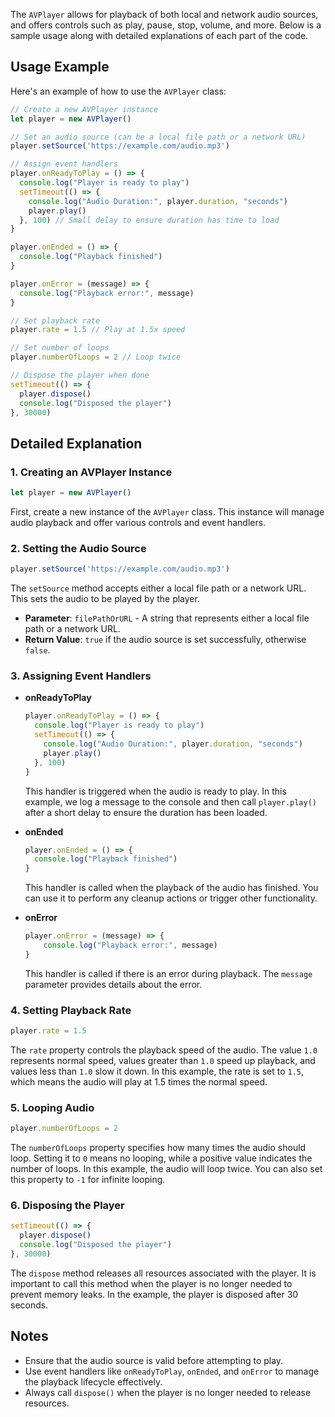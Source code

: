 The `AVPlayer` allows for playback of both local and network audio sources, and offers controls such as play, pause, stop, volume, and more. Below is a sample usage along with detailed explanations of each part of the code.

## Usage Example

Here's an example of how to use the `AVPlayer` class:

```typescript
// Create a new AVPlayer instance
let player = new AVPlayer()

// Set an audio source (can be a local file path or a network URL)
player.setSource('https://example.com/audio.mp3')

// Assign event handlers
player.onReadyToPlay = () => {
  console.log("Player is ready to play")
  setTimeout(() => {
    console.log("Audio Duration:", player.duration, "seconds")
    player.play()
  }, 100) // Small delay to ensure duration has time to load
}

player.onEnded = () => {
  console.log("Playback finished")
}

player.onError = (message) => {
  console.log("Playback error:", message)
}

// Set playback rate
player.rate = 1.5 // Play at 1.5x speed

// Set number of loops
player.numberOfLoops = 2 // Loop twice

// Dispose the player when done
setTimeout(() => {
  player.dispose()
  console.log("Disposed the player")
}, 30000)
```

## Detailed Explanation

### 1. **Creating an AVPlayer Instance**

```typescript
let player = new AVPlayer()
```

First, create a new instance of the `AVPlayer` class. This instance will manage audio playback and offer various controls and event handlers.

### 2. **Setting the Audio Source**

```typescript
player.setSource('https://example.com/audio.mp3')
```

The `setSource` method accepts either a local file path or a network URL. This sets the audio to be played by the player.

- **Parameter**: `filePathOrURL` - A string that represents either a local file path or a network URL.
- **Return Value**: `true` if the audio source is set successfully, otherwise `false`.

### 3. **Assigning Event Handlers**

- **onReadyToPlay**
  ```typescript
  player.onReadyToPlay = () => {
    console.log("Player is ready to play")
    setTimeout(() => {
      console.log("Audio Duration:", player.duration, "seconds")
      player.play()
    }, 100)
  }
  ```
  This handler is triggered when the audio is ready to play. In this example, we log a message to the console and then call `player.play()` after a short delay to ensure the duration has been loaded.

- **onEnded**
  ```typescript
  player.onEnded = () => {
    console.log("Playback finished")
  }
  ```
  This handler is called when the playback of the audio has finished. You can use it to perform any cleanup actions or trigger other functionality.

- **onError**
  ```typescript
  player.onError = (message) => {
      console.log("Playback error:", message)
  }
  ```
  This handler is called if there is an error during playback. The `message` parameter provides details about the error.

### 4. **Setting Playback Rate**

```typescript
player.rate = 1.5
```
The `rate` property controls the playback speed of the audio. The value `1.0` represents normal speed, values greater than `1.0` speed up playback, and values less than `1.0` slow it down. In this example, the rate is set to `1.5`, which means the audio will play at 1.5 times the normal speed.

### 5. **Looping Audio**

```typescript
player.numberOfLoops = 2
```
The `numberOfLoops` property specifies how many times the audio should loop. Setting it to `0` means no looping, while a positive value indicates the number of loops. In this example, the audio will loop twice. You can also set this property to `-1` for infinite looping.

### 6. **Disposing the Player**

```typescript
setTimeout(() => {
  player.dispose()
  console.log("Disposed the player")
}, 30000)
```
The `dispose` method releases all resources associated with the player. It is important to call this method when the player is no longer needed to prevent memory leaks. In the example, the player is disposed after 30 seconds.

## Notes
- Ensure that the audio source is valid before attempting to play.
- Use event handlers like `onReadyToPlay`, `onEnded`, and `onError` to manage the playback lifecycle effectively.
- Always call `dispose()` when the player is no longer needed to release resources.
